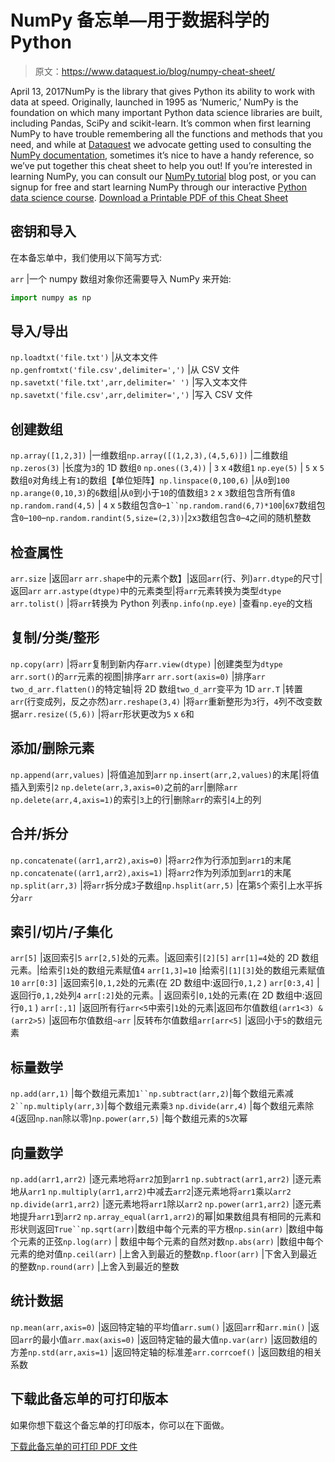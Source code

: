# NumPy 备忘单—用于数据科学的 Python

> 原文：<https://www.dataquest.io/blog/numpy-cheat-sheet/>

April 13, 2017NumPy is the library that gives Python its ability to work with data at speed. Originally, launched in 1995 as ‘Numeric,’ NumPy is the foundation on which many important Python data science libraries are built, including Pandas, SciPy and scikit-learn. It’s common when first learning NumPy to have trouble remembering all the functions and methods that you need, and while at [Dataquest](https://www.dataquest.io) we advocate getting used to consulting the [NumPy documentation](https://docs.scipy.org/doc/numpy/), sometimes it’s nice to have a handy reference, so we’ve put together this cheat sheet to help you out! If you’re interested in learning NumPy, you can consult our [NumPy tutorial](https://www.dataquest.io/blog/numpy-tutorial-python/) blog post, or you can signup for free and start learning NumPy through our interactive [Python data science course](https://www.dataquest.io/course/python-for-data-science-intermediate/). [Download a Printable PDF of this Cheat Sheet](https://s3.amazonaws.com/dq-blog-files/numpy-cheat-sheet.pdf)

## 密钥和导入

在本备忘单中，我们使用以下简写方式:

`arr` |一个 numpy 数组对象你还需要导入 NumPy 来开始:

```py
import numpy as np
```

## 导入/导出

`np.loadtxt('file.txt')` |从文本文件`np.genfromtxt('file.csv',delimiter=',')` |从 CSV 文件`np.savetxt('file.txt',arr,delimiter=' ')` |写入文本文件`np.savetxt('file.csv',arr,delimiter=',')` |写入 CSV 文件

## 创建数组

`np.array([1,2,3])` |一维数组`np.array([(1,2,3),(4,5,6)])` |二维数组`np.zeros(3)` |长度为`3`的 1D 数组`0` `np.ones((3,4))` | `3` x `4`数组`1` `np.eye(5)` | `5` x `5`数组`0`对角线上有`1`的数组【单位矩阵】`np.linspace(0,100,6)` |从`0`到`100` `np.arange(0,10,3)`的`6`数组|从`0`到小于`10`的值数组`3` `2` x `3`数组包含所有值`8` `np.random.rand(4,5)` | `4` x `5`数组包含`0`–`1``np.random.rand(6,7)*100`|`6`x`7`数组包含`0`–`100`–`np.random.randint(5,size=(2,3))`|`2`x`3`数组包含`0`–`4`之间的随机整数

## 检查属性

`arr.size` |返回`arr` `arr.shape`中的元素个数】|返回`arr`(行、列)`arr.dtype`的尺寸|返回`arr` `arr.astype(dtype)`中的元素类型|将`arr`元素转换为类型`dtype` `arr.tolist()` |将`arr`转换为 Python 列表`np.info(np.eye)` |查看`np.eye`的文档

## 复制/分类/整形

`np.copy(arr)` |将`arr`复制到新内存`arr.view(dtype)` |创建类型为`dtype` `arr.sort()`的`arr`元素的视图|排序`arr` `arr.sort(axis=0)` |排序`arr` `two_d_arr.flatten()`的特定轴|将 2D 数组`two_d_arr`变平为 1D `arr.T` |转置`arr`(行变成列，反之亦然)`arr.reshape(3,4)` |将`arr`重新整形为`3`行，`4`列不改变数据`arr.resize((5,6))` |将`arr`形状更改为`5` x `6`和

## 添加/删除元素

`np.append(arr,values)` |将值追加到`arr` `np.insert(arr,2,values)`的末尾|将值插入到索引`2` `np.delete(arr,3,axis=0)`之前的`arr`|删除`arr` `np.delete(arr,4,axis=1)`的索引`3`上的行|删除`arr`的索引`4`上的列

## 合并/拆分

`np.concatenate((arr1,arr2),axis=0)` |将`arr2`作为行添加到`arr1`的末尾`np.concatenate((arr1,arr2),axis=1)` |将`arr2`作为列添加到`arr1`的末尾`np.split(arr,3)` |将`arr`拆分成`3`子数组`np.hsplit(arr,5)` |在第`5`个索引上水平拆分`arr`

## 索引/切片/子集化

`arr[5]` |返回索引`5` `arr[2,5]`处的元素。|返回索引`[2][5]` `arr[1]=4`处的 2D 数组元素。|给索引`1`处的数组元素赋值`4` `arr[1,3]=10` |给索引`[1][3]`处的数组元素赋值`10` `arr[0:3]` |返回索引`0,1,2`处的元素(在 2D 数组中:返回行`0,1,2` ) `arr[0:3,4]` |返回行`0,1,2`处列`4` `arr[:2]`处的元素。| 返回索引`0,1`处的元素(在 2D 数组中:返回行`0,1` ) `arr[:,1]` |返回所有行`arr<5`中索引`1`处的元素|返回布尔值数组`(arr1<3) & (arr2>5)` |返回布尔值数组`~arr` |反转布尔值数组`arr[arr<5]` |返回小于`5`的数组元素

## 标量数学

`np.add(arr,1)` |每个数组元素加`1``np.subtract(arr,2)`|每个数组元素减`2``np.multiply(arr,3)`|每个数组元素乘`3` `np.divide(arr,4)` |每个数组元素除`4`(返回`np.nan`除以零)`np.power(arr,5)` |每个数组元素的`5`次幂

## 向量数学

`np.add(arr1,arr2)` |逐元素地将`arr2`加到`arr1` `np.subtract(arr1,arr2)` |逐元素地从`arr1` `np.multiply(arr1,arr2)`中减去`arr2`|逐元素地将`arr1`乘以`arr2` `np.divide(arr1,arr2)` |逐元素地将`arr1`除以`arr2` `np.power(arr1,arr2)` |逐元素地提升`arr1`到`arr2` `np.array_equal(arr1,arr2)`的幂|如果数组具有相同的元素和形状则返回`True``np.sqrt(arr)`|数组中每个元素的平方根`np.sin(arr)` |数组中每个元素的正弦`np.log(arr)` | 数组中每个元素的自然对数`np.abs(arr)` |数组中每个元素的绝对值`np.ceil(arr)` |上舍入到最近的整数`np.floor(arr)` |下舍入到最近的整数`np.round(arr)` |上舍入到最近的整数

## 统计数据

`np.mean(arr,axis=0)` |返回特定轴的平均值`arr.sum()` |返回`arr`和`arr.min()` |返回`arr`的最小值`arr.max(axis=0)` |返回特定轴的最大值`np.var(arr)` |返回数组的方差`np.std(arr,axis=1)` |返回特定轴的标准差`arr.corrcoef()` |返回数组的相关系数

## 下载此备忘单的可打印版本

如果你想下载这个备忘单的打印版本，你可以在下面做。

[下载此备忘单的可打印 PDF 文件](https://s3.amazonaws.com/dq-blog-files/numpy-cheat-sheet.pdf)